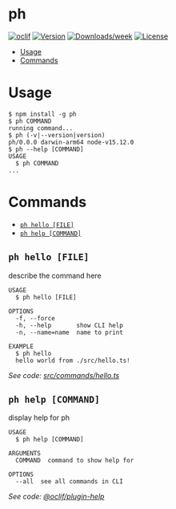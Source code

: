 ph
==



[![oclif](https://img.shields.io/badge/cli-oclif-brightgreen.svg)](https://oclif.io)
[![Version](https://img.shields.io/npm/v/ph.svg)](https://npmjs.org/package/ph)
[![Downloads/week](https://img.shields.io/npm/dw/ph.svg)](https://npmjs.org/package/ph)
[![License](https://img.shields.io/npm/l/ph.svg)](https://github.com/buwilliams/ph/blob/master/package.json)

<!-- toc -->
* [Usage](#usage)
* [Commands](#commands)
<!-- tocstop -->
# Usage
<!-- usage -->
```sh-session
$ npm install -g ph
$ ph COMMAND
running command...
$ ph (-v|--version|version)
ph/0.0.0 darwin-arm64 node-v15.12.0
$ ph --help [COMMAND]
USAGE
  $ ph COMMAND
...
```
<!-- usagestop -->
# Commands
<!-- commands -->
* [`ph hello [FILE]`](#ph-hello-file)
* [`ph help [COMMAND]`](#ph-help-command)

## `ph hello [FILE]`

describe the command here

```
USAGE
  $ ph hello [FILE]

OPTIONS
  -f, --force
  -h, --help       show CLI help
  -n, --name=name  name to print

EXAMPLE
  $ ph hello
  hello world from ./src/hello.ts!
```

_See code: [src/commands/hello.ts](https://github.com/buwilliams/ph/blob/v0.0.0/src/commands/hello.ts)_

## `ph help [COMMAND]`

display help for ph

```
USAGE
  $ ph help [COMMAND]

ARGUMENTS
  COMMAND  command to show help for

OPTIONS
  --all  see all commands in CLI
```

_See code: [@oclif/plugin-help](https://github.com/oclif/plugin-help/blob/v3.2.2/src/commands/help.ts)_
<!-- commandsstop -->
